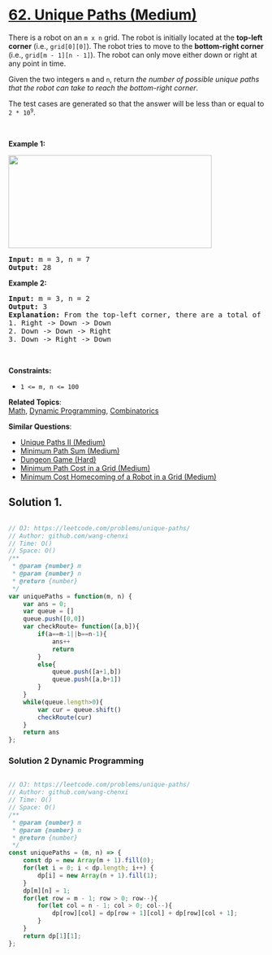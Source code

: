 # [62. Unique Paths (Medium)](https://leetcode.com/problems/unique-paths/)

<p>There is a robot on an <code>m x n</code> grid. The robot is initially located at the <strong>top-left corner</strong> (i.e., <code>grid[0][0]</code>). The robot tries to move to the <strong>bottom-right corner</strong> (i.e., <code>grid[m - 1][n - 1]</code>). The robot can only move either down or right at any point in time.</p>

<p>Given the two integers <code>m</code> and <code>n</code>, return <em>the number of possible unique paths that the robot can take to reach the bottom-right corner</em>.</p>

<p>The test cases are generated so that the answer will be less than or equal to <code>2 * 10<sup>9</sup></code>.</p>

<p>&nbsp;</p>
<p><strong>Example 1:</strong></p>
<img src="https://assets.leetcode.com/uploads/2018/10/22/robot_maze.png" style="width: 400px; height: 183px;">
<pre><strong>Input:</strong> m = 3, n = 7
<strong>Output:</strong> 28
</pre>

<p><strong>Example 2:</strong></p>

<pre><strong>Input:</strong> m = 3, n = 2
<strong>Output:</strong> 3
<strong>Explanation:</strong> From the top-left corner, there are a total of 3 ways to reach the bottom-right corner:
1. Right -&gt; Down -&gt; Down
2. Down -&gt; Down -&gt; Right
3. Down -&gt; Right -&gt; Down
</pre>

<p>&nbsp;</p>
<p><strong>Constraints:</strong></p>

<ul>
	<li><code>1 &lt;= m, n &lt;= 100</code></li>
</ul>


**Related Topics**:  
[Math](https://leetcode.com/tag/math/), [Dynamic Programming](https://leetcode.com/tag/dynamic-programming/), [Combinatorics](https://leetcode.com/tag/combinatorics/)

**Similar Questions**:
* [Unique Paths II (Medium)](https://leetcode.com/problems/unique-paths-ii/)
* [Minimum Path Sum (Medium)](https://leetcode.com/problems/minimum-path-sum/)
* [Dungeon Game (Hard)](https://leetcode.com/problems/dungeon-game/)
* [Minimum Path Cost in a Grid (Medium)](https://leetcode.com/problems/minimum-path-cost-in-a-grid/)
* [Minimum Cost Homecoming of a Robot in a Grid (Medium)](https://leetcode.com/problems/minimum-cost-homecoming-of-a-robot-in-a-grid/)

## Solution 1.

```js

// OJ: https://leetcode.com/problems/unique-paths/
// Author: github.com/wang-chenxi
// Time: O()
// Space: O()
/**
 * @param {number} m
 * @param {number} n
 * @return {number}
 */
var uniquePaths = function(m, n) {
    var ans = 0;
    var queue = []
    queue.push([0,0])
    var checkRoute= function([a,b]){
        if(a==m-1||b==n-1){
            ans++
            return
        }
        else{
            queue.push([a+1,b])
            queue.push([a,b+1])
        }
    }
    while(queue.length>0){
        var cur = queue.shift()
        checkRoute(cur)
    }
    return ans
};

```


### Solution 2 Dynamic Programming

```js

// OJ: https://leetcode.com/problems/unique-paths/
// Author: github.com/wang-chenxi
// Time: O()
// Space: O()
/**
 * @param {number} m
 * @param {number} n
 * @return {number}
 */
const uniquePaths = (m, n) => {
    const dp = new Array(m + 1).fill(0);
    for(let i = 0; i < dp.length; i++) {
        dp[i] = new Array(n + 1).fill(1);
    }
    dp[m][n] = 1;
    for(let row = m - 1; row > 0; row--){
        for(let col = n - 1; col > 0; col--){
            dp[row][col] = dp[row + 1][col] + dp[row][col + 1];
        }
    }
    return dp[1][1];
};

```